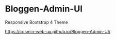 # Bloggen-Admin-UI
Responsive Bootstrap 4 Theme

https://cosmin-web-ux.github.io/Bloggen-Admin-UI/.

